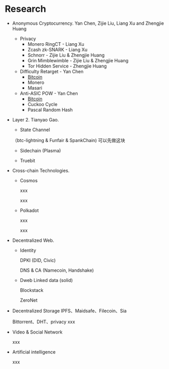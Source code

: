 # Research


- Anonymous Cryptocurrency. Yan Chen, Zijie Liu, Liang Xu and Zhengjie Huang
  - Privacy
    - Monero RingCT - Liang Xu
    - Zcash zk-SNARK - Liang Xu
    - Schnorr - Zijie Liu & Zhengjie Huang
    - Grin Mimblewimble - Zijie Liu & Zhengjie Huang
    - Tor Hidden Service - Zhengjie Huang
  - Difficulty Retarget - Yan Chen
    - [Bitcoin](./btc.md)
    - Monero
    - Masari
  - Anti-ASIC POW - Yan Chen
    - [Bitcoin](./btc.md)
    - Cuckoo Cycle
    - Pascal Random Hash


- Layer 2. Tianyao Gao.
  * State Channel 
  
   （btc-lightning & Funfair & SpankChain)  可以先做这块
  
  * Sidechain (Plasma)

  * Truebit

- Cross-chain Technologies.
  * Cosmos
  
    xxx
    
    xxx
  * Polkadot
  
    xxx
    
    xxx

- Decentralized Web.
  * Identity
  
    DPKI (DID, Civic)
    
    DNS & CA (Namecoin, Handshake)
    
  * Dweb
    Linked data (solid)
    
    Blockstack
    
    ZeroNet


- Decentralized Storage
    IPFS、Maidsafe、Filecoin、Sia
    
    Bittorrent、DHT、privacy xxx
  
- Video & Social Network

  xxx

- Artificial intelligence

  xxx
